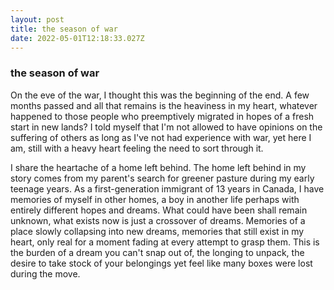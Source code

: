 ```yaml
---
layout: post
title: the season of war
date: 2022-05-01T12:18:33.027Z
---
```


### the season of war
On the eve of the war, I thought this was the beginning of the end. A few months passed and all that remains is the heaviness in my heart, whatever happened to those people who preemptively migrated in hopes of a fresh start in new lands? I told myself that I'm not allowed to have opinions on the suffering of others as long as I've not had experience with war, yet here I am, still with a heavy heart feeling the need to sort through it.

<!--more-->

I share the heartache of a home left behind. The home left behind in my story comes from my parent's search for greener pasture during my early teenage years. As a first-generation immigrant of 13 years in Canada, I have memories of myself in other homes, a boy in another life perhaps with entirely different hopes and dreams. What could have been shall remain unknown, what exists now is just a crossover of dreams. Memories of a place slowly collapsing into new dreams, memories that still exist in my heart, only real for a moment fading at every attempt to grasp them. This is the burden of a dream you can't snap out of, the longing to unpack, the desire to take stock of your belongings yet feel like many boxes were lost during the move.
